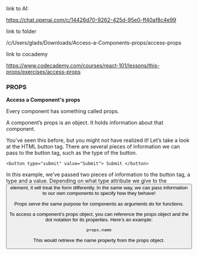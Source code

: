 link to AI:

https://chat.openai.com/c/14426d70-9262-425d-95e0-ff40af8c4e99

link to folder

/c/Users/glads/Downloads/Access-a-Components-props/access-props


link to cocademy

https://www.codecademy.com/courses/react-101/lessons/this-props/exercises/access-props


### PROPS

**Access a Component's props**

Every component has something called props.

A component’s props is an object. It holds information about that component.

You’ve seen this before, but you might not have realized it! Let’s take a look at the HTML button tag. There are several pieces of information we can pass to the button tag, such as the type of the button.
```
<button type="submit" value="Submit"> Submit </button> 
```
In this example, we’ve passed two pieces of information to the button tag, a type and a value. Depending on what type attribute we give to the <button> element, it will treat the form differently. In the same way, we can pass information to our own components to specify how they behave!

Props serve the same purpose for components as arguments do for functions.

To access a component’s props object, you can reference the props object and the dot notation for its properties. Here’s an example:
```
props.name
```
This would retrieve the name property from the props object.

